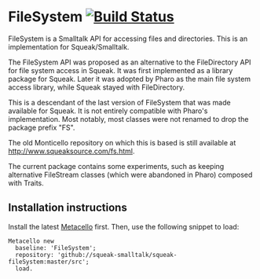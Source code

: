 # FileSystem [![Build Status][travis_badge]][travis]
FileSystem is a Smalltalk API for accessing files and directories. This is an implementation for Squeak/Smalltalk.

The FileSystem API was proposed as an alternative to the FileDirectory API for file system access in Squeak. It was first implemented as a library package for Squeak. Later it was adopted by Pharo as the main file system access library, while Squeak stayed with FileDirectory.

This is a descendant of the last version of FileSystem that was made available for Squeak. It is not entirely compatible with Pharo's implementation. Most notably, most classes were not renamed to drop the package prefix "FS".

The old Monticello repository on which this is based is still available at http://www.squeaksource.com/fs.html.

The current package contains some experiments, such as keeping alternative FileStream classes (which were abandoned in Pharo) composed with Traits.

## Installation instructions

Install the latest [Metacello](//github.com/dalehenrich/metacello-work) first.
Then, use the following snippet to load:

```smalltalk
Metacello new
  baseline: 'FileSystem';
  repository: 'github://squeak-smalltalk/squeak-fileSystem:master/src';
  load.
```

[travis]: https://travis-ci.org/j4yk/Squeak-FileSystem
[travis_badge]: https://travis-ci.org/j4yk/Squeak-FileSystem.svg?branch=master
